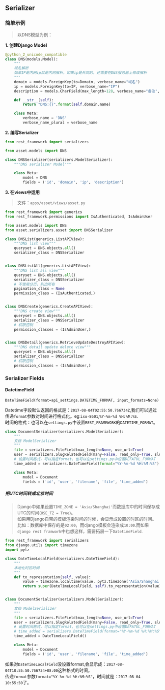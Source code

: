 ## Serializer

### 简单示例
> 以DNS模型为例：

**1. 创建Django Model**

```python
@python_2_unicode_compatible
class DNS(models.Model):
    """
    域名解析
    如果IP是内网ip就是内网解析，如果ip是外网的，还需要在DNS服务器上修改解析
    """
    domain = models.ForeignKey(to=Domain, verbose_name="域名")
    ip = models.ForeignKey(to=IP, verbose_name="IP")
    description = models.CharField(max_length=128, verbose_name="备注", blank=True, null=True)

    def __str__(self):
        return "DNS:{}".format(self.domain.name)

    class Meta:
        verbose_name = 'DNS'
        verbose_name_plural = verbose_name
```
**2. 编写Serializer**

```python
from rest_framework import serializers

from asset.models import DNS

class DNSSerializer(serializers.ModelSerializer):
    """DNS serializer Model"""

    class Meta:
        model = DNS
        fields = ('id', 'domain', 'ip', 'description')
```

**3. 在views中运用**
> 文件：`apps/asset/views/asset.py`

```python
from rest_framework import generics
from rest_framework.permissions import IsAuthenticated, IsAdminUser

from asset.models import DNS
from asset.serializers.asset import DNSSerializer

class DNSList(generics.ListAPIView):
    """DNS list view"""
    queryset = DNS.objects.all()
    serializer_class = DNSSerializer


class DNSListAll(generics.ListAPIView):
    """DNS list all view"""
    queryset = DNS.objects.all()
    serializer_class = DNSSerializer
    # 不使用分页，列出所有
    pagination_class = None
    permission_class = (IsAuthenticated,)


class DNSCreate(generics.CreateAPIView):
    """DNS create view"""
    queryset = DNS.objects.all()
    serializer_class = DNSSerializer
    # 权限控制
    permission_classes = (IsAdminUser,)


class DNSDetail(generics.RetrieveUpdateDestroyAPIView):
    """DNS detail update delete view"""
    queryset = DNS.objects.all()
    serializer_class = DNSSerializer
    # 权限控制
    permission_classes = (IsAdminUser,)
```

### Serializer Fields

#### DatetimeField
```
DateTimeField(format=api_settings.DATETIME_FORMAT, input_formats=None)
```
Datetime字段默认返回的格式是：`2017-08-04T02:55:50.766734Z`,我们可以通过传递`format`参数对时间进行格式化。eg:`iso-8601`,`%Y-%m-%d %H:%M:%S`.  
时间的格式：也可以在`settings.py`中设置`REST_FRAMEWORK`的`DATETIME_FORMAT`。

```python
class DocumentSerializer(serializers.ModelSerializer):
    """
    文档 ModelSerializer
    """
    file = serializers.FileField(max_length=None, use_url=True)
    user = serializers.SlugRelatedField(many=False, read_only=True, slug_field='username')
    # 设置时间格式，可以指定format，也可以在settings.py中设置DEFATUL_FORMAT
    time_added = serializers.DateTimeField(format="%Y-%m-%d %H:%M:%S")

    class Meta:
        model = Document
        fields = ('id', 'user', 'filename', 'file', 'time_added')
```

##### 把UTC时间转成北京时间
> Django中如果设置`TIME_ZONE = 'Asia/Shanghai'`而数据库中的时间保存成UTC的时间(`USE_TZ = True`)。  
如果用Django自带的模板渲染时间的时候，会显示成设置的时区的时间。  
比如：数据库中保存的是`02:00`，而django模板会渲染成`10:00`.而如果`django rest framwork`中也想这样，需要拓展一下`DatetimeField`.

```python
from rest_framework import serializers
from django.utils import timezone
import pytz

class DateTimeLocalField(serializers.DateTimeField):
    """
    本地化时区时间
    """
    def to_representation(self, value):
        value = timezone.localtime(value, pytz.timezone('Asia/Shanghai'))
        return super(DateTimeLocalField, self).to_representation(value)


class DocumentSerializer(serializers.ModelSerializer):
    """
    文档 ModelSerializer
    """
    file = serializers.FileField(max_length=None, use_url=True)
    user = serializers.SlugRelatedField(many=False, read_only=True, slug_field='username')
    # 设置时间格式，可以指定format，也可以在settings.py中设置DEFATUL_FORMAT
    # time_added = serializers.DateTimeField(format="%Y-%m-%d %H:%M:%S")
    time_added = DateTimeLocalField()

    class Meta:
        model = Document
        fields = ('id', 'user', 'filename', 'file', 'time_added')
```

如果对`DateTimeLocalField`没设置format,会显示成：`2017-08-04T10:55:50.766734+08:00`这种格式的时间。  
传递`format`参数`format="%Y-%m-%d %H:%M:%S"`，时间就是：`2017-08-04 10:55:50`了。


